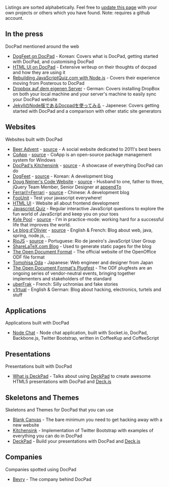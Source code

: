 Listings are sorted alphabetically. Feel free to [update this page](https://github.com/bevry/docpad/wiki/Showcase/_edit) with your own projects or others which you have found. Note: requires a github account.


## In the press

DocPad mentioned around the web

- [DogFeet on DocPad](http://dogfeet.github.com/articles/2011/docpad.html) - Korean: Covers what is DocPad, getting started with DocPad, and customising DocPad
- [HTML UI on DocPad](http://htmlui.com/blog/2011-08-01-site-templates-with-static-html-nodejs.html) - Extensive writeup on their thoughts of docpad and how they are using it
- [Rebuilding JavaScriptQuiz.com with Node.js](http://www.aaron-powell.com/javascript/rebuilding-javascript-quiz-in-nodejs) - Covers their experience moving from Posterous to DocPad
- [Dropbox auf dem eigenen Server](http://maxhaesslein.de/blog/1329055694) - German: Covers installing DropBox on both your local machine and your server's machine to easily sync your DocPad website
- [JekyllのNode版であるDocpadを使ってみる](http://tomohisaoda.com/posts/2012/using_docpad.html) - Japenese: Covers getting started with DocPad and a comparison with other static site generators

## Websites

Websites built with DocPad

- [Beer Advent](http://beeradvent.com) - [source](https://github.com/mattmcmanus/beeradvent.docpad) - A social website dedicated to 2011's best beers
- [CoApp](http://coapp.org/) - [source](https://github.com/coapp/coapp.org) - CoApp is an open-source package management system for Windows
- [DocPad's Kitchensink](http://docpad-kitchensink.herokuapp.com/) - [source](https://github.com/bevry/kitchensink.docpad) - A showcase of everything DocPad can do
- [DogFeet](http://dogfeet.github.com/) - [source](https://github.com/dogfeet/dogfeet.docpad) - Korean: A development blog
- [Doug Neiner's Code Website](http://code.dougneiner.com/) - [source](https://github.com/dcneiner/dougneiner.docpad) - Husband to one, father to three, jQuery Team Member, Senior Designer at [appendTo](http://appendto.com/)
- [Ferrari!=Ferrari](http://ferrari.github.com/) - [source](https://github.com/Ferrari/ferrari.docpad) - Chinese: A development blog
- [FooUnit](http://foounit.org) - Test your javascript everywhere!
- [HTML UI](http://htmlui.com/index.html) - Website all about frontend development
- [Javascript Quiz](http://javascriptquiz.com/) - Regular interactive JavaScript questions to explore the fun world of JavaScript and keep you on your toes
- [Kyle Pool](http://kylpo.com/) - [source](https://github.com/kylpo/kylpo.com) - I'm in practice-mode: working hard for a successful life that improves the world.
- [Le blog d'Olivier](http://blog.bazoud.com) - [source](https://github.com/obazoud/blog.bazoud.com) - English & French: Blog about web, java, spring, node.js, ...
- [RioJS](http://www.riojs.org/) - [source](https://github.com/zenorocha/riojs-website/) - Portuguese: Rio de janeiro's JavaScript User Group
- [ShareLaTeX.com Blog](https://www.sharelatex.com/blog/) - Used to generate static pages for the blog
- [The Open Document Format](http://www.opendocumentformat.org/) - The official website of the OpenOffice ODF file format
- [Tomohisa Oda](http://tomohisaoda.com/) - Japanese: Web engineer and designer from Japan
- [The Open Document Format's Plugfest](http://www.odfplugfest.org/) - The ODF plugfests are an ongoing series of vendor-neutral events, bringing together implementers and stakeholders of the standard
- [uberFrak](http://uberfrak.com) - French: Silly uchronias and fake stories
- [v1rtual](http://v1rtual.net) - English & German: Blog about hacking, electronics, turtels and stuff

## Applications

Applications built with DocPad

- [Node Chat](https://github.com/balupton/nodechat.docpad) - Node chat application, built with Socket.io, DocPad, Backbone.js, Twitter Bootstrap, written in CoffeeKup and CoffeeScript


## Presentations

Presentations built with DocPad

- [What is DeckPad](http://calvinmetcalf.github.com/deckpad/) - Talks about using [DeckPad](https://github.com/calvinmetcalf/deckpad) to create awesome HTML5 presentations with DocPad and [Deck.js](https://github.com/imakewebthings/deck.js)


## Skeletons and Themes

Skeletons and Themes for DocPad that you can use

- [Blank Canvas](https://github.com/bevry/canvas.docpad) - The bare minimum you need to get hacking away with a new website
- [Kitchensink](https://github.com/bevry/kitchensink.docpad) - Implementation of Twitter Bootstrap with examples of everything you can do in DocPad
- [DeckPad](https://github.com/calvinmetcalf/deckpad) - Build your presentations with DocPad and [Deck.js](https://github.com/imakewebthings/deck.js)


## Companies

Companies spotted using DocPad

- [Bevry](https://twitter.com/#!/bevryme) - The company behind DocPad